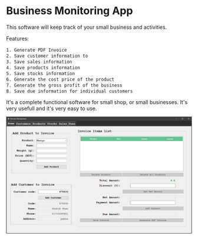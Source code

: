 # Business Monitoring App

This software will keep track of your small business and activities.

Features:

    1. Generate PDF Invoice
    2. Save customer information to
    3. Save sales information
    4. Save products information
    5. Save stocks information
    6. Generate the cost price of the product
    7. Generate the gross profit of the business
    8. Save due information for individual customers

It's a complete functional software for small shop, or small businesses. It's very usefull and it's very easy to use.

![alt text](r.png)
 

